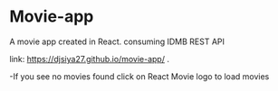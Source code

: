 # Movie-app
A movie app created in React. consuming IDMB REST API

link: https://djsiya27.github.io/movie-app/ .

-If you see no movies found click on React Movie logo to load movies
